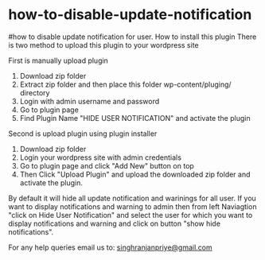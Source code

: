 # how-to-disable-update-notification
#how to disable update notification for user.
How to install this plugin
There is two method to upload this plugin to your wordpress site

First is manually upload plugin
1. Download zip folder
2. Extract zip folder and then place this folder wp-content/pluging/ directory
3. Login with admin username and password
4. Go to plugin page
5. Find Plugin Name "HIDE USER NOTIFICATION" and activate the plugin

Second is upload plugin using plugin installer
1. Download zip folder
2. Login your wordpress site with admin credentials
3. Go to plugin page and click "Add New" button on top
4. Then Click "Upload Plugin" and upload the downloaded zip folder and activate the plugin.

By default it will hide all update notification and warinings for all user.
If you want to display notifications and warning to admin then 
from left Naviagtion "click on Hide User Notification" and select the user for which you want to display notifications and warning
and click on button "show hide notifications".

For any help queries email us to: singhranjanpriye@gmail.com
